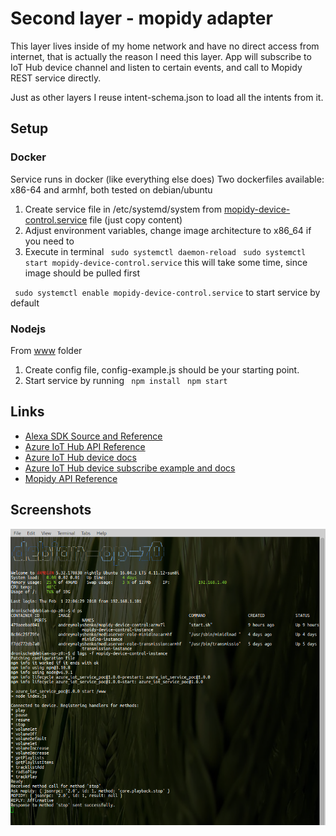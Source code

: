 # Second layer - mopidy adapter

This layer lives inside of my home network and have no direct access from internet, that is actually the reason I need this layer.
App will subscribe to IoT Hub device channel and listen to certain events, and call to Mopidy REST service directly.

Just as other layers I reuse intent-schema.json to load all the intents from it.

## Setup 

### Docker

Service runs in docker (like everything else does)
Two dockerfiles available: x86-64 and armhf, both tested on debian/ubuntu

1. Create service file in /etc/systemd/system from [mopidy-device-control.service](systemd/mopidy-device-control.service) file (just copy content)
1. Adjust environment variables, change image architecture to x86_64 if you need to
1. Execute in terminal
` sudo systemctl daemon-reload`
` sudo systemctl start mopidy-device-control.service`
this will take some time, since image should be pulled first

` sudo systemctl enable mopidy-device-control.service`
to start service by default

### Nodejs

From [www](www) folder
1. Create config file, config-example.js should be your starting point. 
1. Start service by running
` npm install`
` npm start`

## Links

* [Alexa SDK Source and Reference](https://github.com/alexa/alexa-skills-kit-sdk-for-nodejs)
* [Azure IoT Hub API Reference](https://docs.microsoft.com/en-us/javascript/api/azure-iothub/registry?view=azure-iot-typescript-latest)
* [Azure IoT Hub device docs](https://github.com/Azure/azure-iot-sdk-node/tree/master/device)
* [Azure IoT Hub device subscribe example and docs](https://github.com/Azure/azure-iot-sdk-node/blob/master/device/samples/device_methods.js)
* [Mopidy API Reference](https://docs.mopidy.com/en/latest/api/http/)

## Screenshots

![Running service](https://raw.githubusercontent.com/anabolyc/alexa-mopidy-voice-control/master/screenshots/22-docker-service-running.png)